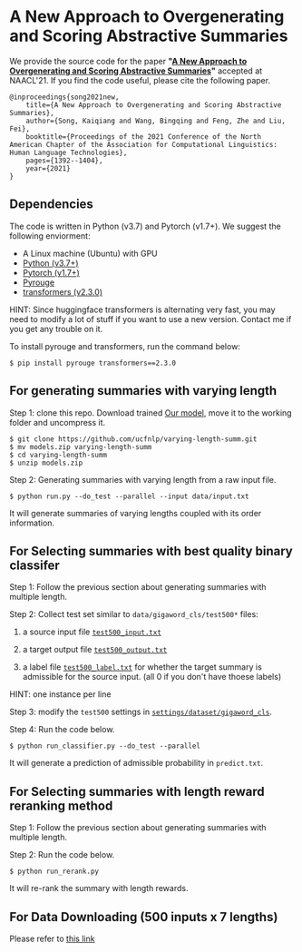 # A New Approach to Overgenerating and Scoring Abstractive Summaries
We provide the source code for the paper  **"[A New Approach to Overgenerating and Scoring Abstractive Summaries](https://www.aclweb.org/anthology/2021.naacl-main.110.pdf)"** accepted at NAACL'21. If you find the code useful, please cite the following paper.

    @inproceedings{song2021new, 
        title={A New Approach to Overgenerating and Scoring Abstractive Summaries},
        author={Song, Kaiqiang and Wang, Bingqing and Feng, Zhe and Liu, Fei},
        booktitle={Proceedings of the 2021 Conference of the North American Chapter of the Association for Computational Linguistics: Human Language Technologies},
        pages={1392--1404},
        year={2021}
    }

## Dependencies

The code is written in Python (v3.7) and Pytorch (v1.7+). We suggest the following enviorment:

* A Linux machine (Ubuntu) with GPU
* [Python (v3.7+)](https://www.anaconda.com/download/)
* [Pytorch (v1.7+)](https://pytorch.org/)
* [Pyrouge](https://pypi.org/project/pyrouge/)
* [transformers (v2.3.0)](https://github.com/huggingface/transformers)

HINT: Since huggingface transformers is alternating very fast, you may need to modify a lot of stuff if you want to use a new version. Contact me if you get any trouble on it.

To install pyrouge and transformers, run the command below:

```
$ pip install pyrouge transformers==2.3.0
```

## For generating summaries with varying length

Step 1: clone this repo. Download trained [Our model](), move it to the working folder and uncompress it.

```
$ git clone https://github.com/ucfnlp/varying-length-summ.git
$ mv models.zip varying-length-summ
$ cd varying-length-summ
$ unzip models.zip
```

Step 2: Generating summaries with varying length from a raw input file. 
```
$ python run.py --do_test --parallel --input data/input.txt
```

It will generate summaries of varying lengths coupled with its order information.

## For Selecting summaries with best quality binary classifer

Step 1: Follow the previous section about generating summaries with multiple length.

Step 2: Collect test set similar to ``data/gigaword_cls/test500*`` files:

1) a source input file [``test500_input.txt``](https://github.com/ucfnlp/varying-length-summ/blob/main/data/gigaword_cls/test500_input.txt)

2) a target output file [``test500_output.txt``](https://github.com/ucfnlp/varying-length-summ/blob/main/data/gigaword_cls/test500_output.txt)

3) a label file [``test500_label.txt``](https://github.com/ucfnlp/varying-length-summ/blob/main/data/gigaword_cls/test500_label.txt) for whether the target summary is admissible for the source input. (all 0 if you don't have thoese labels)

HINT: one instance per line

Step 3: modify the ``test500`` settings in [``settings/dataset/gigaword_cls``](https://github.com/ucfnlp/varying-length-summ/blob/main/settings/dataset/gigaword_cls.json#L30).

Step 4: Run the code below.
```
$ python run_classifier.py --do_test --parallel
```

It will generate a prediction of admissible probability in ``predict.txt``.

## For Selecting summaries with length reward reranking method
Step 1: Follow the previous section about generating summaries with multiple length.

Step 2: Run the code below.
```
$ python run_rerank.py
```
It will re-rank the summary with length rewards.


## For Data Downloading (500 inputs x 7 lengths)
Please refer to [this link](https://github.com/ucfnlp/varying-length-summ/tree/main/data/gigaword_cls)
